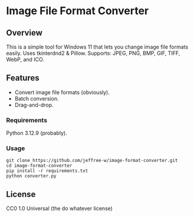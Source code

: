 # Image File Format Converter

## Overview
This is a simple tool for Windows 11 that lets you change image file formats easily. Uses tkinterdnd2 & Pillow. 
Supports: JPEG, PNG, BMP, GIF, TIFF, WebP, and ICO.

## Features
- Convert image file formats (obviously).
- Batch conversion.
- Drag-and-drop.

### Requirements
Python 3.12.9 (probably).

### Usage
```
git clone https://github.com/jeffree-w/image-format-converter.git
cd image-format-converter
pip install -r requirements.txt
python converter.py
```

## License
CC0 1.0 Universal (the do whatever license)
